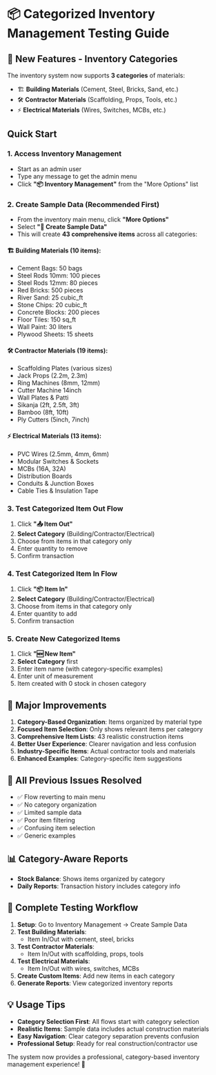 # 📦 Categorized Inventory Management Testing Guide

## 🎯 New Features - Inventory Categories

The inventory system now supports **3 categories** of materials:
- 🏗️ **Building Materials** (Cement, Steel, Bricks, Sand, etc.)
- 🛠️ **Contractor Materials** (Scaffolding, Props, Tools, etc.)
- ⚡ **Electrical Materials** (Wires, Switches, MCBs, etc.)

## Quick Start

### 1. Access Inventory Management
- Start as an admin user
- Type any message to get the admin menu  
- Click **"📦 Inventory Management"** from the "More Options" list

### 2. Create Sample Data (Recommended First)
- From the inventory main menu, click **"More Options"**
- Select **"🧪 Create Sample Data"**
- This will create **43 comprehensive items** across all categories:

#### 🏗️ Building Materials (10 items):
- Cement Bags: 50 bags
- Steel Rods 10mm: 100 pieces
- Steel Rods 12mm: 80 pieces
- Red Bricks: 500 pieces
- River Sand: 25 cubic_ft
- Stone Chips: 20 cubic_ft
- Concrete Blocks: 200 pieces
- Floor Tiles: 150 sq_ft
- Wall Paint: 30 liters
- Plywood Sheets: 15 sheets

#### 🛠️ Contractor Materials (19 items):
- Scaffolding Plates (various sizes)
- Jack Props (2.2m, 2.3m)
- Ring Machines (8mm, 12mm)
- Cutter Machine 14inch
- Wall Plates & Patti
- Sikanja (2ft, 2.5ft, 3ft)
- Bamboo (8ft, 10ft)
- Ply Cutters (5inch, 7inch)

#### ⚡ Electrical Materials (13 items):
- PVC Wires (2.5mm, 4mm, 6mm)
- Modular Switches & Sockets
- MCBs (16A, 32A)
- Distribution Boards
- Conduits & Junction Boxes
- Cable Ties & Insulation Tape

### 3. Test Categorized Item Out Flow
1. Click **"📤 Item Out"**
2. **Select Category** (Building/Contractor/Electrical)
3. Choose from items in that category only
4. Enter quantity to remove
5. Confirm transaction

### 4. Test Categorized Item In Flow
1. Click **"📦 Item In"**
2. **Select Category** (Building/Contractor/Electrical)
3. Choose from items in that category only
4. Enter quantity to add
5. Confirm transaction

### 5. Create New Categorized Items
1. Click **"🆕 New Item"**
2. **Select Category** first
3. Enter item name (with category-specific examples)
4. Enter unit of measurement
5. Item created with 0 stock in chosen category

## 🔧 Major Improvements

1. **Category-Based Organization**: Items organized by material type
2. **Focused Item Selection**: Only shows relevant items per category
3. **Comprehensive Item Lists**: 43 realistic construction items
4. **Better User Experience**: Clearer navigation and less confusion
5. **Industry-Specific Items**: Actual contractor tools and materials
6. **Enhanced Examples**: Category-specific item suggestions

## 🐛 All Previous Issues Resolved

- ✅ Flow reverting to main menu
- ✅ No category organization  
- ✅ Limited sample data
- ✅ Poor item filtering
- ✅ Confusing item selection
- ✅ Generic examples

## 📊 Category-Aware Reports

- **Stock Balance**: Shows items organized by category
- **Daily Reports**: Transaction history includes category info

## 🎯 Complete Testing Workflow

1. **Setup**: Go to Inventory Management → Create Sample Data
2. **Test Building Materials**: 
   - Item In/Out with cement, steel, bricks
3. **Test Contractor Materials**: 
   - Item In/Out with scaffolding, props, tools
4. **Test Electrical Materials**: 
   - Item In/Out with wires, switches, MCBs
5. **Create Custom Items**: Add new items in each category
6. **Generate Reports**: View categorized inventory reports

## 💡 Usage Tips

- **Category Selection First**: All flows start with category selection
- **Realistic Items**: Sample data includes actual construction materials
- **Easy Navigation**: Clear category separation prevents confusion
- **Professional Setup**: Ready for real construction/contractor use

The system now provides a professional, category-based inventory management experience! 🚀 